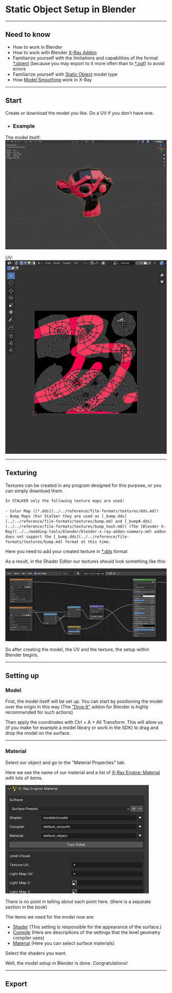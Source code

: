 # Static Object Setup in Blender

___

## Need to know

- How to work in Blender
- How to work with Blender [X-Ray Addon](../../modding-tools/blender/blender-x-ray-addon-summary.md)
- Familiarize yourself with the limitations and capabilities of the format [*.object](../../reference/file-formats/models/object.md) (because you may export to it more often than to [*.ogf](../../reference/file-formats/models/ogf.md)) to avoid errors
- Familiarize yourself with [Static Object](../../glossary/glossary.md#StaticObject) model type
- How [Model Smoothing](../../reference/models/smoothing.md) work in X-Ray

___

## Start

Create or download the model you like.
Do a UV if you don't have one.

- ### Example

The model itself:
![model-example](images/model-example.png)

UV:
![model-example-uv](images/model-example-uv.png)

___

## Texturing

Textures can be created in any program designed for this purpose, or you can simply download them.

```admonish info Title = "Important note about texture maps"
In STALKER only the following texture maps are used:

- Color Map ([*.dds](../../reference/file-formats/textures/dds.md))
- Bump Maps (For Stalker they are used as [_bump.dds](../../reference/file-formats/textures/bump.md) and [_bump#.dds](../../reference/file-formats/textures/bump_hash.md)) (The [Blender X-Ray](../../modding-tools/blender/blender-x-ray-addon-summary.md) addon does not support the [_bump.dds](../../reference/file-formats/textures/bump.md) format at this time.
```

Here you need to add your created texture in [*.dds](../../reference/file-formats/textures/dds.md) format

As a result, in the Shader Editor our textures should look something like this:

![model-example-texture-shading](images/model-example-texture-shading.png)

So after creating the model, the UV and the texture, the setup within Blender begins.

___

## Setting up

### Model

First, the model itself will be set up.
You can start by positioning the model over the origin in this way (The ["Drop It"](https://andreasaust.gumroad.com/l/drop_it) addon for Blender is highly recommended for such actions)

Then apply the coordinates with Ctrl + A > All Transform. This will allow us (if you make for example a model library or work in the SDK) to drag and drop the model on the surface.

___

### Material

Select our object and go to the "Material Properties" tab.

Here we see the name of our material and a list of [X-Ray Engine: Material](../../modding-tools/blender/addon-panels/panel-material.md) with lots of items.

![alt text](images/x-ray-material.png)

There is no point in telling about each point here. (there is a separate section in the book)

The items we need for the model now are:

- [Shader](../../reference/shaders/shaders-list/engine-shaders-list.md) (This setting is responsible for the appearance of the surface.)
- [Compile](../../reference/shaders/shaders-list/compiler-shaders-list.md) (Here are descriptions of the settings that the level geometry compiler uses)
- [Material](../../reference/materials/materials-list.md) (Here you can select surface materials)

Select the shaders you want.

Well, the model setup in Blender is done. Congratulations!

___

## Export
